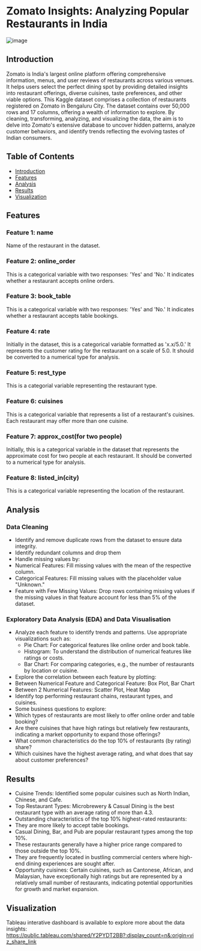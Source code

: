 # Zomato Insights: Analyzing Popular Restaurants in India

![image](https://github.com/user-attachments/assets/11bed77f-fbfa-4dc7-82cf-89c11dc7f403)


## Introduction
Zomato is India's largest online platform offering comprehensive information, menus, and user reviews of restaurants across various venues. It helps users select the perfect dining spot by providing detailed insights into restaurant offerings, diverse cuisines, taste preferences, and other viable options. This Kaggle dataset comprises a collection of restaurants registered on Zomato in Bengaluru City. The dataset contains over 50,000 rows and 17 columns, offering a wealth of information to explore. By cleaning, transforming, analyzing, and visualizing the data, the aim is to delve into Zomato's extensive database to uncover hidden patterns, analyze customer behaviors, and identify trends reflecting the evolving tastes of Indian consumers.


## Table of Contents
- [Introduction](#introduction)
- [Features](#features)
- [Analysis](#analysis)
- [Results](#results)
- [Visualization](#visualization)


## Features
### Feature 1: name
Name of the restaurant in the dataset.

### Feature 2: online_order
This is a categorical variable with two responses: 'Yes' and 'No.' It indicates whether a restaurant accepts online orders.

### Feature 3: book_table
This is a categorical variable with two responses: 'Yes' and 'No.' It indicates whether a restaurant accepts table bookings.

### Feature 4: rate
Initially in the dataset, this is a categorical variable formatted as 'x.x/5.0.' It represents the customer rating for the restaurant on a scale of 5.0. It should be converted to a numerical type for analysis.

### Feature 5: rest_type
This is a categorial variable representing the restaurant type.

### Feature 6: cuisines
This is a categorical variable that represents a list of a restaurant's cuisines. Each restaurant may offer more than one cuisine.

### Feature 7: approx_cost(for two people)
Initially, this is a categorical variable in the dataset that represents the approximate cost for two people at each restaurant. It should be converted to a numerical type for analysis.

### Feature 8: listed_in(city)
This is a categorical variable representing the location of the restaurant.


## Analysis
### Data Cleaning
- Identify and remove duplicate rows from the dataset to ensure data integrity.
- Identify redundant columns and drop them
- Handle missing values by:
 - Numerical Features: Fill missing values with the mean of the respective column.
 - Categorical Features: Fill missing values with the placeholder value "Unknown."
 - Feature with Few Missing Values: Drop rows containing missing values if the missing values in that feature account for less than 5% of the dataset.

### Exploratory Data Analysis (EDA) and Data Visualisation
- Analyze each feature to identify trends and patterns. Use appropriate visualizations such as:
  - Pie Chart: For categorical features like online order and book table.
  - Histogram: To understand the distribution of numerical features like ratings or costs.
  - Bar Chart: For comparing categories, e.g., the number of restaurants by location or cuisine.
- Explore the correlation between each feature by plotting:
 - Between Numerical Feature and Categorical Feature: Box Plot, Bar Chart
 - Between 2 Numerical Features: Scatter Plot, Heat Map
- Identify top performing restaurant chains, restaurant types, and cuisines.
- Some business questions to explore:
 - Which types of restaurants are most likely to offer online order and table booking?
 - Are there cuisines that have high ratings but relatively few restaurants, indicating a market opportunity to expand those offerings?
 - What common characteristics do the top 10% of restaurants (by rating) share?
 - Which cuisines have the highest average rating, and what does that say about customer preferences?


## Results
- Cuisine Trends: Identified some popular cuisines such as North Indian, Chinese, and Cafe.
- Top Restaurant Types: Microbrewery & Casual Dining is the best restaurant type with an average rating of more than 4.3.
- Outstanding characteristics of the top 10% highest-rated restaurants:
 - They are more likely to accept table bookings.
 - Casual Dining, Bar, and Pub are popular restaurant types among the top 10%.
 - These restaurants generally have a higher price range compared to those outside the top 10%.
 - They are frequently located in bustling commercial centers where high-end dining experiences are sought after.
- Opportunity cuisines: Certain cuisines, such as Cantonese, African, and Malaysian, have exceptionally high ratings but are represented by a relatively small number of restaurants, indicating potential opportunities for growth and market expansion.


## Visualization
Tableau interative dashboard is available to explore more about the data insights: https://public.tableau.com/shared/Y2PYDT2BB?:display_count=n&:origin=viz_share_link
